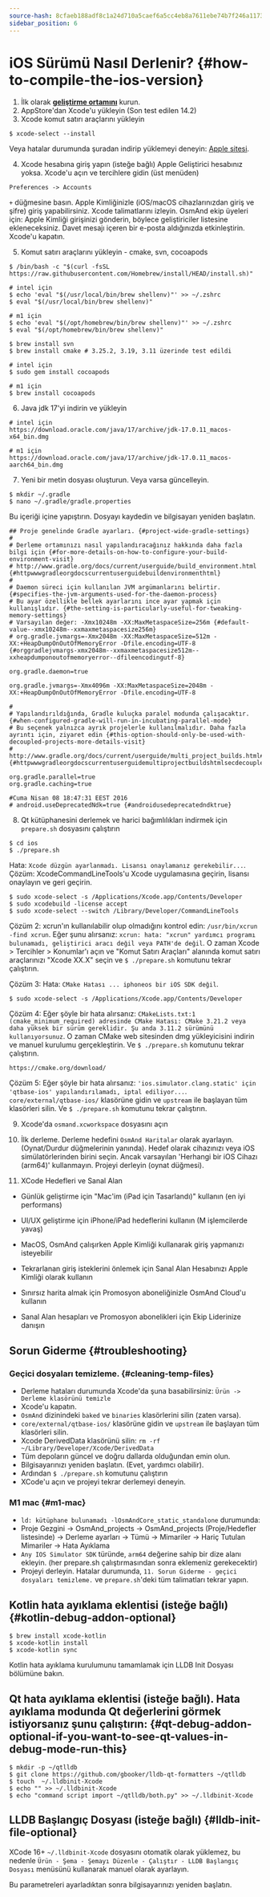 ```yaml
---
source-hash: 8cfaeb188adf8c1a24d710a5caef6a5cc4eb8a7611ebe74b7f246a1173d8bdbb
sidebar_position: 6
---
```


# iOS Sürümü Nasıl Derlenir? {#how-to-compile-the-ios-version}

1. İlk olarak **[geliştirme ortamını](setup-the-dev-environment.md)** kurun.
2. AppStore'dan Xcode'u yükleyin (Son test edilen 14.2)
3. Xcode komut satırı araçlarını yükleyin
  ```
  $ xcode-select --install
  ```
  Veya hatalar durumunda şuradan indirip yüklemeyi deneyin: [Apple sitesi](https://developer.apple.com/download/all/?q=xcode>).

4. Xcode hesabına giriş yapın (isteğe bağlı)
  Apple Geliştirici hesabınız yoksa. Xcode'u açın ve tercihlere gidin (üst menüden)
  ```
  Preferences -> Accounts
  ```
  `+` düğmesine basın. Apple Kimliğinizle (iOS/macOS cihazlarınızdan giriş ve şifre) giriş yapabilirsiniz. Xcode talimatlarını izleyin.
  OsmAnd ekip üyeleri için: Apple Kimliği girişinizi gönderin, böylece geliştiriciler listesine ekleneceksiniz. Davet mesajı içeren bir e-posta aldığınızda etkinleştirin.
  Xcode'u kapatın.

5. Komut satırı araçlarını yükleyin - cmake, svn, cocoapods
  ```
  $ /bin/bash -c "$(curl -fsSL https://raw.githubusercontent.com/Homebrew/install/HEAD/install.sh)"

  # intel için
  $ echo 'eval "$(/usr/local/bin/brew shellenv)"' >> ~/.zshrc
  $ eval "$(/usr/local/bin/brew shellenv)"

  # m1 için
  $ echo 'eval "$(/opt/homebrew/bin/brew shellenv)"' >> ~/.zshrc
  $ eval "$(/opt/homebrew/bin/brew shellenv)"

  $ brew install svn
  $ brew install cmake # 3.25.2, 3.19, 3.11 üzerinde test edildi

  # intel için
  $ sudo gem install cocoapods

  # m1 için
  $ brew install cocoapods
  ```
6. Java jdk 17'yi indirin ve yükleyin
  ```
  # intel için
  https://download.oracle.com/java/17/archive/jdk-17.0.11_macos-x64_bin.dmg

  # m1 için
  https://download.oracle.com/java/17/archive/jdk-17.0.11_macos-aarch64_bin.dmg
  ```

7. Yeni bir metin dosyası oluşturun. Veya varsa güncelleyin.
  ```
  $ mkdir ~/.gradle
  $ nano ~/.gradle/gradle.properties
  ```

  Bu içeriği içine yapıştırın. Dosyayı kaydedin ve bilgisayarı yeniden başlatın.

```
## Proje genelinde Gradle ayarları. {#project-wide-gradle-settings}
#
# Derleme ortamınızı nasıl yapılandıracağınız hakkında daha fazla bilgi için {#for-more-details-on-how-to-configure-your-build-environment-visit}
# http://www.gradle.org/docs/current/userguide/build_environment.html {#httpwwwgradleorgdocscurrentuserguidebuildenvironmenthtml}
#
# Daemon süreci için kullanılan JVM argümanlarını belirtir. {#specifies-the-jvm-arguments-used-for-the-daemon-process}
# Bu ayar özellikle bellek ayarlarını ince ayar yapmak için kullanışlıdır. {#the-setting-is-particularly-useful-for-tweaking-memory-settings}
# Varsayılan değer: -Xmx10248m -XX:MaxMetaspaceSize=256m {#default-value--xmx10248m--xxmaxmetaspacesize256m}
# org.gradle.jvmargs=-Xmx2048m -XX:MaxMetaspaceSize=512m -XX:+HeapDumpOnOutOfMemoryError -Dfile.encoding=UTF-8 {#orggradlejvmargs-xmx2048m--xxmaxmetaspacesize512m--xxheapdumponoutofmemoryerror--dfileencodingutf-8}

org.gradle.daemon=true

org.gradle.jvmargs=-Xmx4096m -XX:MaxMetaspaceSize=2048m -XX:+HeapDumpOnOutOfMemoryError -Dfile.encoding=UTF-8

#
# Yapılandırıldığında, Gradle kuluçka paralel modunda çalışacaktır. {#when-configured-gradle-will-run-in-incubating-parallel-mode}
# Bu seçenek yalnızca ayrık projelerle kullanılmalıdır. Daha fazla ayrıntı için, ziyaret edin {#this-option-should-only-be-used-with-decoupled-projects-more-details-visit}
# http://www.gradle.org/docs/current/userguide/multi_project_builds.html#sec:decoupled_projects {#httpwwwgradleorgdocscurrentuserguidemultiprojectbuildshtmlsecdecoupledprojects}

org.gradle.parallel=true
org.gradle.caching=true

#Cuma Nisan 08 18:47:31 EEST 2016
# android.useDeprecatedNdk=true {#androidusedeprecatedndktrue}
```

8. Qt kütüphanesini derlemek ve harici bağımlılıkları indirmek için `prepare.sh` dosyasını çalıştırın
  ```
  $ cd ios
  $ ./prepare.sh
  ```

  Hata: `Xcode düzgün ayarlanmadı. Lisansı onaylamanız gerekebilir...`.
  Çözüm: XcodeCommandLineTools'u Xcode uygulamasına geçirin, lisansı onaylayın ve geri geçirin.
  ```
  $ sudo xcode-select -s /Applications/Xcode.app/Contents/Developer
  $ sudo xcodebuild -license accept
  $ sudo xcode-select --switch /Library/Developer/CommandLineTools
  ```

  Çözüm 2: xcrun'ın kullanılabilir olup olmadığını kontrol edin: ``` /usr/bin/xcrun -find xcrun ```. Eğer şunu alırsanız: ``` xcrun: hata: "xcrun" yardımcı programı bulunamadı, geliştirici aracı değil veya PATH'de değil ```. O zaman Xcode > Tercihler > Konumlar'ı açın ve "Komut Satırı Araçları" alanında komut satırı araçlarınızı "Xcode XX.X" seçin ve `$ ./prepare.sh` komutunu tekrar çalıştırın.

  Çözüm 3: Hata: `CMake Hatası ... iphoneos bir iOS SDK değil`.
  ```
  $ sudo xcode-select -s /Applications/Xcode.app/Contents/Developer
  ```

  Çözüm 4: Eğer şöyle bir hata alırsanız: ``` CMakeLists.txt:1 (cmake_minimum_required) adresinde CMake Hatası: CMake 3.21.2 veya daha yüksek bir sürüm gereklidir. Şu anda 3.11.2 sürümünü kullanıyorsunuz ```. O zaman CMake web sitesinden dmg yükleyicisini indirin ve manuel kurulumu gerçekleştirin. Ve `$ ./prepare.sh` komutunu tekrar çalıştırın.
  ```
  https://cmake.org/download/
  ```

  Çözüm 5: Eğer şöyle bir hata alırsanız: ```'ios.simulator.clang.static' için 'qtbase-ios' yapılandırılamadı, iptal ediliyor...```. ```core/external/qtbase-ios/``` klasörüne gidin ve ```upstream``` ile başlayan tüm klasörleri silin. Ve `$ ./prepare.sh` komutunu tekrar çalıştırın.


9. Xcode'da `osmand.xcworkspace` dosyasını açın

10. İlk derleme.
  Derleme hedefini `OsmAnd Haritalar` olarak ayarlayın. (Oynat/Durdur düğmelerinin yanında). Hedef olarak cihazınızı veya iOS simülatörlerinden birini seçin. Ancak varsayılan 'Herhangi bir iOS Cihazı (arm64)' kullanmayın. Projeyi derleyin (oynat düğmesi).

11. XCode Hedefleri ve Sanal Alan

 - Günlük geliştirme için "Mac'im (iPad için Tasarlandı)" kullanın (en iyi performans)
 - UI/UX geliştirme için iPhone/iPad hedeflerini kullanın (M işlemcilerde yavaş)

 - MacOS, OsmAnd çalışırken Apple Kimliği kullanarak giriş yapmanızı isteyebilir
 - Tekrarlanan giriş isteklerini önlemek için Sanal Alan Hesabınızı Apple Kimliği olarak kullanın
 - Sınırsız harita almak için Promosyon aboneliğinizle OsmAnd Cloud'u kullanın

 - Sanal Alan hesapları ve Promosyon abonelikleri için Ekip Liderinize danışın

## Sorun Giderme {#troubleshooting}
### Geçici dosyaları temizleme. {#cleaning-temp-files}
  - Derleme hataları durumunda Xcode'da şuna basabilirsiniz: ```Ürün -> Derleme klasörünü temizle```
  - Xcode'u kapatın.
  - `OsmAnd` dizinindeki `baked` ve `binaries` klasörlerini silin (zaten varsa).
  - ```core/external/qtbase-ios/``` klasörüne gidin ve ```upstream``` ile başlayan tüm klasörleri silin.
  - Xcode DerivedData klasörünü silin: ``` rm -rf ~/Library/Developer/Xcode/DerivedData ```
  - Tüm depoların güncel ve doğru dallarda olduğundan emin olun.
  - Bilgisayarınızı yeniden başlatın. (Evet, yardımcı olabilir).
  - Ardından `$ ./prepare.sh` komutunu çalıştırın
  - XCode'u açın ve projeyi tekrar derlemeyi deneyin.

### M1 mac {#m1-mac}
  - ```ld: kütüphane bulunamadı -lOsmAndCore_static_standalone``` durumunda:
  - Proje Gezgini -> OsmAnd_projects -> OsmAnd_projects (Proje/Hedefler listesinde) -> Derleme ayarları -> Tümü -> Mimariler -> Hariç Tutulan Mimariler -> Hata Ayıklama
  - ```Any IOS Simulator SDK``` türünde, ```arm64``` değerine sahip bir dize alanı ekleyin. (her prepare.sh çalıştırmasından sonra eklemeniz gerekecektir)
  - Projeyi derleyin. Hatalar durumunda, ```11. Sorun Giderme - geçici dosyaları temizleme.``` ve ```prepare.sh```'deki tüm talimatları tekrar yapın.

## Kotlin hata ayıklama eklentisi (isteğe bağlı) {#kotlin-debug-addon-optional}
```
$ brew install xcode-kotlin
$ xcode-kotlin install
$ xcode-kotlin sync
```

Kotlin hata ayıklama kurulumunu tamamlamak için LLDB Init Dosyası bölümüne bakın.

## Qt hata ayıklama eklentisi (isteğe bağlı). Hata ayıklama modunda Qt değerlerini görmek istiyorsanız şunu çalıştırın: {#qt-debug-addon-optional-if-you-want-to-see-qt-values-in-debug-mode-run-this}
```
$ mkdir -p ~/qtlldb
$ git clone https://github.com/gbooker/lldb-qt-formatters ~/qtlldb
$ touch  ~/.lldbinit-Xcode
$ echo "" >> ~/.lldbinit-Xcode
$ echo "command script import ~/qtlldb/both.py" >> ~/.lldbinit-Xcode
```

## LLDB Başlangıç Dosyası (isteğe bağlı) {#lldb-init-file-optional}
XCode 16+ `~/.lldbinit-Xcode` dosyasını otomatik olarak yüklemez, bu nedenle `Ürün - Şema - Şemayı Düzenle - Çalıştır - LLDB Başlangıç Dosyası` menüsünü kullanarak manuel olarak ayarlayın.

Bu parametreleri ayarladıktan sonra bilgisayarınızı yeniden başlatın.